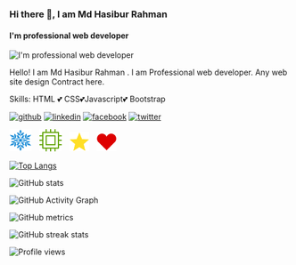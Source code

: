 ### Hi there 👋, I am Md Hasibur Rahman
#### I'm professional web developer
![I'm professional web developer](https://www.facebook.com/photo/?fbid=1265722917498167&set=a.310967356307066)

Hello! I am Md Hasibur Rahman . I am Professional web developer. Any web site design Contract here.

Skills: HTML 💕 CSS💕Javascript💕 Bootstrap



[<img src='https://cdn.jsdelivr.net/npm/simple-icons@3.0.1/icons/github.svg' alt='github' height='40'>](https://github.com/https://github.com/MdHasiburRahman1/)  [<img src='https://cdn.jsdelivr.net/npm/simple-icons@3.0.1/icons/linkedin.svg' alt='linkedin' height='40'>](https://www.linkedin.com/in/https://www.linkedin.com/in/md-hasibur-rahman-5a33191b6//)  [<img src='https://cdn.jsdelivr.net/npm/simple-icons@3.0.1/icons/facebook.svg' alt='facebook' height='40'>](https://www.facebook.com/https://facebook.com/md.hasibur.00/)  [<img src='https://cdn.jsdelivr.net/npm/simple-icons@3.0.1/icons/twitter.svg' alt='twitter' height='40'>](https://twitter.com/https://twitter.com/MdHasib76203548)  

<a href='https://archiveprogram.github.com/'><img src='https://raw.githubusercontent.com/acervenky/animated-github-badges/master/assets/acbadge.gif' width='40' height='40'></a> <a href='https://docs.github.com/en/developers'><img src='https://raw.githubusercontent.com/acervenky/animated-github-badges/master/assets/devbadge.gif' width='40' height='40'></a> <a href='https://stars.github.com/'><img src='https://raw.githubusercontent.com/acervenky/animated-github-badges/master/assets/starbadge.gif' width='35' height='35'></a> <a href='https://docs.github.com/en/github/supporting-the-open-source-community-with-github-sponsors'><img src='https://raw.githubusercontent.com/acervenky/animated-github-badges/master/assets/sponsorbadge.gif' width='35' height='35'></a> 

[![Top Langs](https://github-readme-stats.vercel.app/api/top-langs/?username=https://github.com/MdHasiburRahman1/)](https://github.com/anuraghazra/github-readme-stats)

![GitHub stats](https://github-readme-stats.vercel.app/api?username=https://github.com/MdHasiburRahman1/&show_icons=true)  

![GitHub Activity Graph](https://activity-graph.herokuapp.com/graph?username=https://github.com/MdHasiburRahman1/)  

![GitHub metrics](https://metrics.lecoq.io/https://github.com/MdHasiburRahman1/)  

![GitHub streak stats](https://github-readme-streak-stats.herokuapp.com/?user=https://github.com/MdHasiburRahman1/)  

![Profile views](https://gpvc.arturio.dev/https://github.com/MdHasiburRahman1/)  
